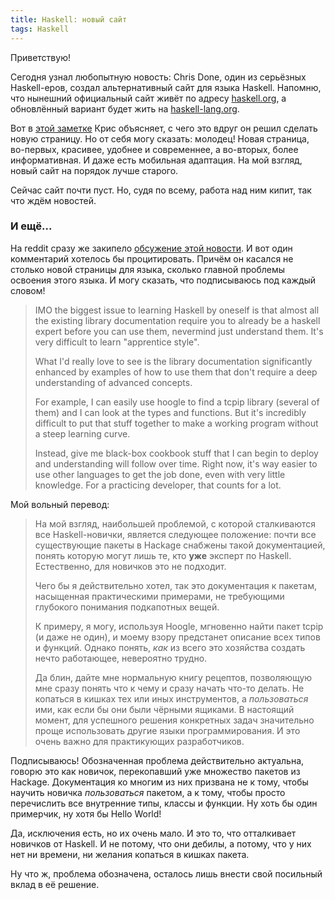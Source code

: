 ```yaml
---
title: Haskell: новый сайт
tags: Haskell
---
```


Приветствую!

Сегодня узнал любопытную новость: Chris Done, один из серьёзных Haskell-еров, создал альтернативный сайт для языка Haskell. Напомню, что нынешний официальный сайт живёт по адресу [haskell.org](http://www.haskell.org/haskellwiki/Haskell), а обновлённый вариант будет жить на [haskell-lang.org](http://haskell-lang.org/).

Вот в [этой заметке](http://chrisdone.com/posts/haskell-lang) Крис объясняет, с чего это вдруг он решил сделать новую страницу. Но от себя могу сказать: молодец! Новая страница, во-первых, красивее, удобнее и современнее, а во-вторых, более информативная. И даже есть мобильная адаптация. На мой взгляд, новый сайт на порядок лучше старого.

Сейчас сайт почти пуст. Но, судя по всему, работа над ним кипит, так что ждём новостей.

### И ещё...

На reddit сразу же закипело [обсужение этой новости](http://www.reddit.com/r/haskell/comments/26rilp/an_alternative_haskell_home_page/). И вот один комментарий хотелось бы процитировать. Причём он касался не столько новой страницы для языка, сколько главной проблемы освоения этого языка. И могу сказать, что подписываюсь под каждый словом!

> IMO the biggest issue to learning Haskell by oneself is that almost all the existing library documentation require you to already be a haskell expert before you can use them, nevermind just understand them. It's very difficult to learn "apprentice style".
>
> What I'd really love to see is the library documentation significantly enhanced by examples of how to use them that don't require a deep understanding of advanced concepts.
>
> For example, I can easily use hoogle to find a tcpip library (several of them) and I can look at the types and functions. But it's incredibly difficult to put that stuff together to make a working program without a steep learning curve.
>
> Instead, give me black-box cookbook stuff that I can begin to deploy and understanding will follow over time. Right now, it's way easier to use other languages to get the job done, even with very little knowledge. For a practicing developer, that counts for a lot.

Мой вольный перевод:

> На мой взгляд, наибольшей проблемой, с которой сталкиваются все Haskell-новички, является следующее положение: почти все существующие пакеты в Hackage снабжены такой документацией, понять которую могут лишь те, кто **уже** эксперт по Haskell. Естественно, для новичков это не подходит.
>
> Чего бы я действительно хотел, так это документация к пакетам, насыщенная практическими примерами, не требующими глубокого понимания подкапотных вещей.
> 
> К примеру, я могу, используя Hoogle, мгновенно найти пакет tcpip (и даже не один), и моему взору предстанет описание всех типов и функций. Однако понять, *как* из всего это хозяйства создать нечто работающее, невероятно трудно.
> 
> Да блин, дайте мне нормальную книгу рецептов, позволяющую мне сразу понять что к чему и сразу начать что-то делать. Не копаться в кишках тех или иных инструментов, а *пользоваться* ими, как если бы они были чёрными ящиками. В настоящий момент, для успешного решения конкретных задач значительно проще использовать другие языки программирования. И это очень важно для практикующих разработчиков.

Подписываюсь! Обозначенная проблема действительно актуальна, говорю это как новичок, перекопавший уже множество пакетов из Hackage. Документация ко многим из них призвана не к тому, чтобы научить новичка *пользоваться* пакетом, а к тому, чтобы просто перечислить все внутренние типы, классы и функции. Ну хоть бы один примерчик, ну хотя бы Hello World!

Да, исключения есть, но их очень мало. И это то, что отталкивает новичков от Haskell. И не потому, что они дебилы, а потому, что у них нет ни времени, ни желания копаться в кишках пакета.

Ну что ж, проблема обозначена, осталось лишь внести свой посильный вклад в её решение.

